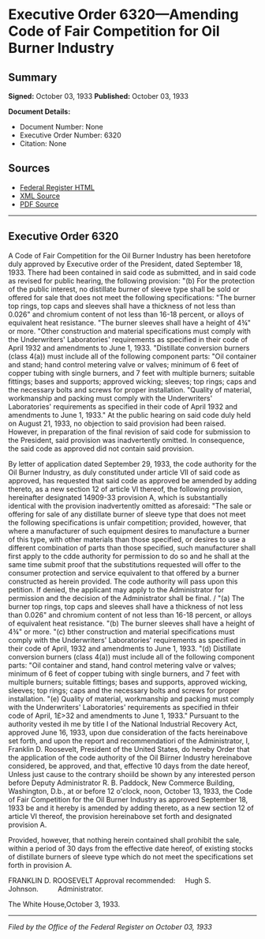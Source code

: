 # Executive Order 6320—Amending Code of Fair Competition for Oil Burner Industry

## Summary

**Signed:** October 03, 1933
**Published:** October 03, 1933

**Document Details:**
- Document Number: None
- Executive Order Number: 6320
- Citation: None

## Sources
- [Federal Register HTML](https://www.presidency.ucsb.edu/documents/executive-order-6320-amending-code-fair-competition-for-oil-burner-industry)
- [XML Source](None)
- [PDF Source](None)

---

## Executive Order 6320

A Code of Fair Competition for the Oil Burner Industry has been heretofore duly approved by Executive order of the President, dated September 18, 1933. There had been contained in said code as submitted, and in said code as revised for public hearing, the following provision:
"(b) For the protection of the public interest, no distillate burner of sleeve type shall be sold or offered for sale that does not meet the following specifications:
"The burner top rings, top caps and sleeves shall have a thickness of not less than 0.026" and chromium content of not less than 16-18 percent, or alloys of equivalent heat resistance.
"The burner sleeves shall have a height of 4¾" or more.
"Other construction and material specifications must comply with the Underwriters' Laboratories' requirements as specified in their code of April 1932 and amendments to June 1, 1933.
"Distillate conversion burners (class 4(a)) must include all of the following component parts:
"Oil container and stand; hand control metering valve or valves; minimum of 6 feet of copper tubing with single burners, and 7 feet with multiple burners; suitable fittings; bases and supports; approved wicking; sleeves; top rings; caps and the necessary bolts and screws for proper installation.
"Quality of material, workmanship and packing must comply with the Underwriters' Laboratories' requirements as specified in their code of April 1932 and amendments to June 1, 1933."
At the public hearing on said code duly held on August 21, 1933, no objection to said provision had been raised. However, in preparation of the final revision of said code for submission to the President, said provision was inadvertently omitted. In consequence, the said code as approved did not contain said provision.

By letter of application dated September 29, 1933, the code authority for the Oil Burner Industry, as duly constituted under article VII of said code as approved, has requested that said code as approved be amended by adding thereto, as a new section 12 of article VI thereof, the following provision, hereinafter designated 14909-33 provision A, which is substantially identical with the provision inadvertently omitted as aforesaid:
"The sale or offering for sale of any distillate burner of sleeve type that does not meet the following specifications is unfair competition; provided, however, that where a manufacturer of such equipment desires to manufacture a burner of this type, with other materials than those specified, or desires to use a different combination of parts than those specified, such manufacturer shall first apply to the cdde authority for permission to do so and he shall at the same time submit proof that the substitutions requested will offer to the consumer protection and service equivalent to that offered by a burner constructed as herein provided. The code authority will pass upon this petition. If denied, the applicant may apply to the Administrator for permission and the decision of the Administrator shall be final. /
"(a) The burner top rings, top caps and sleeves shall have a thickness of not less than 0.026" and chromium content of not less than 16-18 percent, or alloys of equivalent heat resistance.
"(b) The burner sleeves shall have a height of 4¾" or more.
"(c) bther construction and material specifications must comply with the Underwriters' Laboratories' requirements as specified in their code of April, 1932 and amendments to June 1, 1933.
"(d) Distillate conversion burners (class 4(a)) must include all of the following component parts:
"Oil container and stand, hand control metering valve or valves; minimum of 6 feet of copper tubing with single burners, and 7 feet with multiple burners; suitable fittings; bases and supports, approved wicking, sleeves; top rings; caps and the necessary bolts and screws for proper installation.
"(e) Quality of material, workmanship and packing must comply with the Underwriters' Laboratories' requirements as specified in thfeir code of April, 1£>32 and amendments to June 1, 1933."
Pursuant to the authority vested ih me by title I of the National Industrial Recovery Act, approved June 16, 1933, upon due consideration of the facts hereinabove set forth, and upon the report and recommendatiori of the Administrator,
I, Franklin D. Roosevelt, President of the United States, do hereby Order that the application of the code authority of the Oil Biirner Industry hereinabove considered, be approved, and that, effective 10 days from the date hereof, Unless just cause to the contrary shoiild be shown by any interested person before Deputy Administrator R. B. Paddock, New Commerce Building, Washington, D.b., at or before 12 o'clock, noon, October 13, 1933, the Code of Fair Competition for the Oil Burner Industry as approved September 18, 1933 be and it hereby is amended by adding thereto, as a new section 12 of article VI thereof, the provision hereinabove set forth and designated provision A.

Provided, however, that nothing herein contained shall prohibit the sale, within a period of 30 days from the effective date hereof, of existing stocks of distillate burners of sleeve type which do not meet the specifications set forth in provision A.

FRANKLIN D. ROOSEVELT
Approval recommended:     Hugh S. Johnson.          Administrator.

The White House,October 3, 1933.

---

*Filed by the Office of the Federal Register on October 03, 1933*
